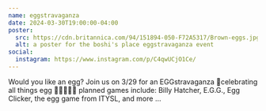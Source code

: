 ```yaml
---
name: eggstravaganza
date: 2024-03-30T19:00:00-04:00
poster:
  src: https://cdn.britannica.com/94/151894-050-F72A5317/Brown-eggs.jpg
  alt: a poster for the boshi's place eggstravaganza event
social:
  instagram: https://www.instagram.com/p/C4qwUCjO1Ce/
---
```


Would you like an egg? Join us on 3/29 for an EGGstravaganza 🥚celebrating all things egg 🍳🪺🐣🥚🐣 planned games include: Billy Hatcher, E.G.G., Egg Clicker, the egg game from ITYSL, and more …
